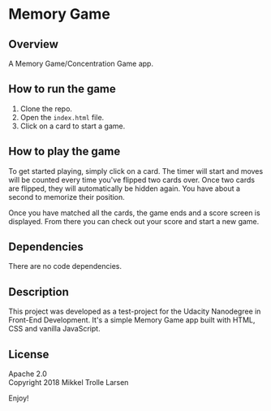 # Memory Game

## Overview

A Memory Game/Concentration Game app.

## How to run the game

1. Clone the repo.
2. Open the `index.html` file.
3. Click on a card to start a game.

## How to play the game

To get started playing, simply click on a card. The timer will start and moves will be counted every time you've flipped two cards over. Once two cards are flipped, they will automatically be hidden again. You have about a second to memorize their position.

Once you have matched all the cards, the game ends and a score screen is displayed. From there you can check out your score and start a new game.

## Dependencies

There are no code dependencies.

## Description

This project was developed as a test-project for the Udacity Nanodegree in Front-End Development. It's a simple Memory Game app built with HTML, CSS and vanilla JavaScript.

## License

Apache 2.0  
Copyright 2018 Mikkel Trolle Larsen

Enjoy!
